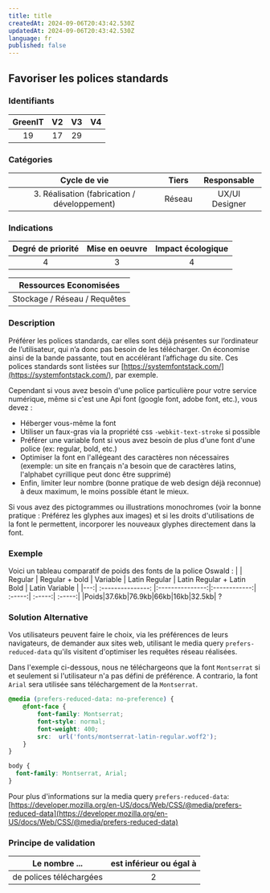 ```yaml
---
title: title
createdAt: 2024-09-06T20:43:42.530Z
updatedAt: 2024-09-06T20:43:42.530Z
language: fr
published: false
---
```

## Favoriser les polices standards

### Identifiants

| GreenIT |  V2  |  V3  |  V4  |
|:-------:|:----:|:----:|:----:|
|   19   | 17  | 29  |      |

### Catégories

| Cycle de vie |  Tiers  |  Responsable  |
|:---------:|:----:|:----:|
| 3. Réalisation (fabrication / développement) | Réseau | UX/UI Designer |

### Indications

| Degré de priorité |      Mise en oeuvre       |  Impact écologique    |
|:-------------------:|:-------------------------:|:---------------------:|
| 4 | 3 | 4 |

|Ressources Economisées                                      |
|:----------------------------------------------------------:|
|  Stockage / Réseau / Requêtes  |

### Description

Préférer les polices standards, car elles sont déjà présentes sur l’ordinateur de l’utilisateur, qui n’a donc pas besoin de les télécharger. 
On économise ainsi de la bande passante, tout en accélérant l’affichage du site. Ces polices standards sont listées sur [https://systemfontstack.com/](https://systemfontstack.com/), par exemple.

Cependant si vous avez besoin d'une police particulière pour votre service numérique, même si c'est une Api font (google font, adobe font, etc.), vous devez :
- Héberger vous-même la font
- Utiliser un faux-gras via la propriété css ```-webkit-text-stroke``` si possible
- Préférer une variable font si vous avez besoin de plus d'une font d'une police (ex: regular, bold, etc.)
- Optimiser la font en l'allégeant des caractères non nécessaires (exemple: un site en français n'a besoin que de caractères latins, l'alphabet cyrillique peut donc être supprimé)
- Enfin, limiter leur nombre (bonne pratique de web design déjà reconnue) à deux maximum, le moins possible étant le mieux.

Si vous avez des pictogrammes ou illustrations monochromes (voir la bonne pratique : Préférez les glyphes aux images) et si les droits d'utilisations de la font le permettent, incorporer les nouveaux glyphes directement dans la font.

### Exemple

Voici un tableau comparatif de poids des fonts de la police Oswald :
| | Regular  | Regular + bold         | Variable | Latin Regular |  Latin Regular + Latin Bold |  Latin Variable |
|---:| :---------------: |:---------------:|:------------:| :-----:| :-----:| :-----:|
|Poids|37.6kb|76.9kb|66kb|16kb|32.5kb| ?

### Solution Alternative

Vos utilisateurs peuvent faire le choix, via les préférences de leurs navigateurs, de demander aux sites web, utilisant le media query `prefers-reduced-data` qu'ils visitent d'optimiser les requêtes réseau réalisées.

Dans l'exemple ci-dessous, nous ne téléchargeons que la font `Montserrat` si et seulement si l'utilisateur n'a pas défini de préférence. A contrario, la font `Arial` sera utilisée sans téléchargement de la `Montserrat`.

```css
@media (prefers-reduced-data: no-preference) {
    @font-face {
        font-family: Montserrat;
        font-style: normal;
        font-weight: 400;
        src:  url('fonts/montserrat-latin-regular.woff2');
    }
}

body {
  font-family: Montserrat, Arial;
}
```

Pour plus d'informations sur la media query `prefers-reduced-data`: [https://developer.mozilla.org/en-US/docs/Web/CSS/@media/prefers-reduced-data](https://developer.mozilla.org/en-US/docs/Web/CSS/@media/prefers-reduced-data)

### Principe de validation

| Le nombre ...     | est inférieur ou égal à   |  
|-------------------|:-------------------------:|
| de polices téléchargées  | 2  |
